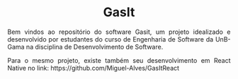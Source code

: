 <h1 align="center">GasIt</h1>

<p align="justify">Bem vindos ao repositório do software Gasit, um projeto idealizado e desenvolvido por estudantes do curso de Engenharia de Software da UnB-Gama na disciplina de Desenvolvimento de Software.

<p align="justify">Para o mesmo projeto, existe também seu desenvolvimento em React Native no link: https://github.com/Miguel-Alves/GasItReact
